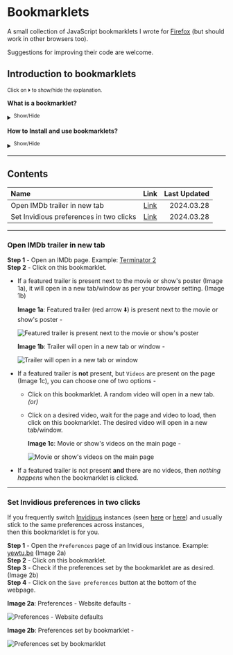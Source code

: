 <!--
Todo:
Create unmified versions, add folder and change readme with below
Copy and paste the code at [UnMinify.com](https://unminify.com/) to expand it so it is easier for humans to read, or visit [/UnMinify](/UnMinify) folder.   

; https://github.com/xypha/Bookmarklets/edit/main/README.md
; Last updated 2024.03.28
-->

# Bookmarklets  

  A small collection of JavaScript bookmarklets I wrote for [Firefox](https://www.mozilla.org/en-US/firefox/new/) (but should work in other browsers too).  

  Suggestions for improving their code are welcome.  
  
  
## Introduction to bookmarklets  
  <sup>Click on ⏵ to show/hide the explanation.</sup>  
  
  **What is a bookmarklet?**  
  <details>
  <summary><sup>Show/Hide</sup></summary>  
  
  > Bookmarklets are saved and used as normal bookmarks in any web browser.  
  >  
  > Each bookmarklet (or simply marklet) contains [JavaScript](https://en.wikipedia.org/wiki/JavaScript) commands and as such, they are simple "one-click" tools which add functionality to the browser. Hence, each file ends with a `.js` extension.  
  >  
  > Bookmarklets always begin with `javascript:`.  Some browsers automatically delete this label when pasting, so make sure it's there.  
  > The code is *minified* i.e., it contains only the information a computer needs to execute the commands quickly.  
  > Copy and paste the code at [UnMinify.com](https://unminify.com/) to expand it so it is easier for humans to read.  
  >  
  > Visit [Wikipedia](https://en.wikipedia.org/wiki/Bookmarklet) to learn more about bookmarklets.  
  </details>
  
  **How to Install and use bookmarklets?**
  <details>
  <summary><sup>Show/Hide</sup></summary>  
  
  > "Installation" of a bookmarklet is performed by creating a new bookmark, and pasting the code into the `URL` destination field.  
  > 
  > ![Add bookmark window in Firefox - paste bookmarklet code in ~URL~ field](https://github.com/xypha/Bookmarklets/assets/12472214/97fb5be9-361d-4eb3-9d56-16d972692a6d)  
  > [Image caption: 'Add bookmark' window in Firefox - paste bookmarklet code in **URL** field]
  >  
  > The contents of `Name`, `Tags` or `Keyword` fields are optional.  
  > Choose something that will make it easy for you to remember a bookmarklet's function and use it from the Bookmarks Toolbar or find it in the bookmark manager.  
  > You can leave these other fields blank too. The content of these fields won't change the function of the bookmarklet.  
  </details>

-----------------
## Contents

  | Name                                         | Link                                                                                                  | Last Updated |
  | :---                                         |    :---:                                                                                              |     ---:     |
  | Open IMDb trailer in new tab                 | [Link](https://github.com/xypha/Bookmarklets/blob/main/Open_IMDb_trailer_in_new_tab.js)               | 2024.03.28   |
  | Set Invidious preferences in two clicks      | [Link](https://github.com/xypha/Bookmarklets/blob/main/Set_Invidious_preferences_in_two_clicks.js)    | 2024.03.28   |

-----------------  

### **Open IMDb trailer in new tab**
  
  **Step 1** - Open an IMDb page. Example: [Terminator 2](https://www.imdb.com/title/tt0103064/)  
  **Step 2** - Click on this bookmarklet.  
  
+ If a featured trailer is present next to the movie or show's poster (Image 1a), it will open in a new tab/window as per your browser setting. (Image 1b)

    **Image 1a**: Featured trailer (red arrow :arrow_down:) is present next to the movie or show's poster -  
  
    ![Featured trailer is present next to the movie or show's poster](https://github.com/xypha/Bookmarklets/assets/12472214/917818a0-ef01-4270-bc99-94b49cbe119a)

    **Image 1b**: Trailer will open in a new tab or window -  
  
    ![Trailer will open in a new tab or window](https://github.com/xypha/Bookmarklets/assets/12472214/555f17d9-7455-4f32-8508-025441f3bbd2)

+ If a featured trailer is **not** present, but `Videos` are present on the page (Image 1c), you can choose one of two options -  
  
  - Click on this bookmarklet. A random video will open in a new tab. *(or)*  
  - Click on a desired video, wait for the page and video to load, then click on this bookmarklet. The desired video will open in a new tab/window.  
  
    **Image 1c**: Movie or show's videos on the main page -  
  
    ![Movie or show's videos on the main page](https://github.com/xypha/Bookmarklets/assets/12472214/73c050c7-eb81-44ab-a2b6-214393632258)
  
+ If a featured trailer is not present **and** there are no videos, then *nothing happens* when the bookmarklet is clicked.  
  
-----------------

### **Set Invidious preferences in two clicks**  

  If you frequently switch [Invidious](https://en.wikipedia.org/wiki/Invidious) instances (seen [here](https://docs.invidious.io/instances/) or [here](https://redirect.invidious.io/)) and usually stick to the same preferences across instances,  
  then this bookmarklet is for you.  
  
  **Step 1** - Open the `Preferences` page of an Invidious instance. Example: [yewtu.be](https://yewtu.be/preferences) (Image 2a)  
  **Step 2** - Click on this bookmarklet.  
  **Step 3** - Check if the preferences set by the bookmarklet are as desired. (Image 2b)  
  **Step 4** - Click on the `Save preferences` button at the bottom of the webpage.  

  **Image 2a**: Preferences - Website defaults -  
  
  ![Preferences - Website defaults](https://github.com/xypha/Bookmarklets/assets/12472214/dc46e73e-e3da-4f5e-acf6-8f2b779c29fc)

  **Image 2b**: Preferences set by bookmarklet -  

  ![Preferences set by bookmarklet](https://github.com/xypha/Bookmarklets/assets/12472214/537cc6ad-1e4d-4ff0-92f4-710f1b97812c)
